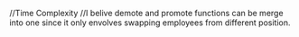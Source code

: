 //Time Complexity 
//I belive demote and promote functions can be merge into one since it only envolves swapping employees from different position.